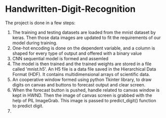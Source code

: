 # Handwritten-Digit-Recognition
The project is done in a few steps:
1. The training and testing datasets are loaded from the mnist dataset by keras. Then those data images are updated to fit the requirements of our model during training.
2. One-hot encoding is done on the dependent variable, and a column is shaped for every type of output and offered with a binary value
3. CNN sequential model is formed and assemled
4. The model is then trained and the trained weights are stored in a file called 'mnist.h5'. An H5 file is a data file saved in the Hierarchical Data Format (HDF). It contains multidimensional arrays of scientific data.
5. An cooperative window formed using python Tkinter library, to draw digits on canvas and buttons to  forecast output and clear screen.
6. When the forecast button is pushed, handle related to canvas window is kept in HWND. Then the image of canvas screen is grabbed with the help of PIL ImageGrab. This image is passed to predict_digit() function to predict digit.
7. 
